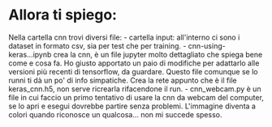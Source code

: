 # Allora ti spiego:
Nella cartella cnn trovi diversi file:
    - cartella input: all'interno ci sono i dataset in formato csv, sia per test che per training.
    - cnn-using-keras...ipynb crea la cnn, è un file jupyter molto dettagliato che spiega bene come e cosa fa. Ho giusto apportato un paio di modifiche per adattarlo alle versioni più recenti di tensorflow, da guardare. Questo file comunque se lo runni ti dà un po' di info simpatiche. 
    Crea la rete appunto che è il file keras_cnn.h5, non serve ricrearla rifacendone il run.
    - cnn_webcam.py è un file in cui faccio un primo tentativo di usare la cnn da webcam del computer, se lo apri e esegui dovrebbe partire senza problemi. L'immagine diventa a colori quando riconosce un qualcosa... non mi succede spesso.



